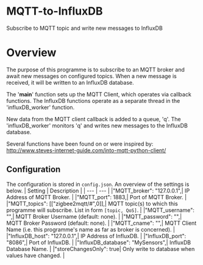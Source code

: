 # MQTT-to-InfluxDB
Subscribe to MQTT topic and write new messages to InfluxDB

# Overview

The purpose of this programme is to subscribe to an MQTT broker and await new messages on configured topics.  When a new message is received, it will be written to an InfluxDB database.

The '__main__' function sets up the MQTT Client, which operates via callback functions.  The InfluxDB functions operate as a separate thread in the 'influxDB_worker' function.

New data from the MQTT client callback is added to a queue, 'q'.  The 'influxDB_worker' monitors 'q' and writes new messages to the InfluxDB database.

Several functions have been found on or were inspired by:
http://www.steves-internet-guide.com/into-mqtt-python-client/

## Configuration

The configuration is stored in `config.json`.  An overview of the settings is below.
| Setting | Description |
| --- | --- |
|"MQTT_broker": "127.0.0.1",|             IP Address of MQTT Broker. |
|"MQTT_port": 1883,|                      Port of MQTT Broker. |
|"MQTT_topics": [["zigbee2mqtt/#",0]],|   MQTT topic(s) to which this programme will subscribe. List in form `[topic, QoS]`. |
|"MQTT_username": "",|                    MQTT Broker Username (default: none). |
|"MQTT_password": "",|                    MQTT Broker Password (default: none). |
|"MQTT_cname": "",|                       MQTT Client Name (i.e. this programme's name as far as broker is concerned). |
|"InfluxDB_host": "127.0.0.1",|           IP Address of InfluxDB. |
|"InfluxDB_port": "8086",|                Port of InfluxDB. |
|"InfluxDB_database": "MySensors",|       InfluxDB Database Name. |
|"storeChangesOnly": true|                Only write to database when values have changed. |
